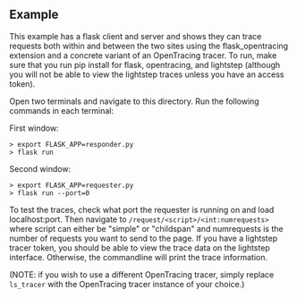 ## Example

This example has a flask client and server and shows they can trace requests
both within and between the two sites using the flask_opentracing extension and
a concrete variant of an OpenTracing tracer. To run, make sure that you run pip
install for flask, opentracing, and lightstep (although you will not be able to
view the lightstep traces unless you have an access token).

Open two terminals and navigate to this directory. Run the following commands in
each terminal:

First window:

``` 
> export FLASK_APP=responder.py   
> flask run 
```

Second window:

``` 
> export FLASK_APP=requester.py   
> flask run --port=0 
```

To test the traces, check what port the requester is running on and load
localhost:port. Then navigate to `/request/<script>/<int:numrequests>` where
script can either be "simple" or "childspan" and numrequests is the number of
requests you want to send to the page. If you have a lightstep tracer token, you
should be able to view the trace data on the lightstep interface. Otherwise, the
commandline will print the trace information.

(NOTE: if you wish to use a different OpenTracing tracer, simply replace
`ls_tracer` with the OpenTracing tracer instance of your choice.)
